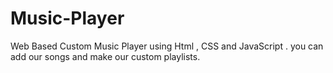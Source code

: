 # Music-Player
Web Based Custom Music Player using Html , CSS and JavaScript . you can add our songs and make our custom playlists.
